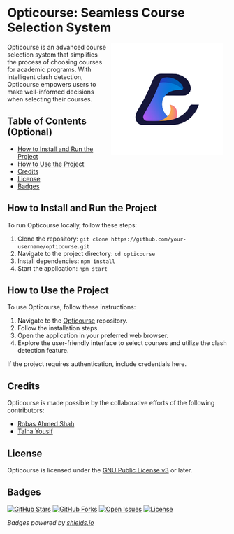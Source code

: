 # Opticourse: Seamless Course Selection System

<img src="./frontend/src/logo.png" align="right" width="256" height="256" style="margin: 0 10px">

Opticourse is an advanced course selection system that simplifies the process of choosing courses for academic programs. With intelligent clash detection, Opticourse empowers users to make well-informed decisions when selecting their courses.

## Table of Contents (Optional)

- [How to Install and Run the Project](#how-to-install-and-run-the-project)
- [How to Use the Project](#how-to-use-the-project)
- [Credits](#credits)
- [License](#license)
- [Badges](#badges)

## How to Install and Run the Project

To run Opticourse locally, follow these steps:

1. Clone the repository: `git clone https://github.com/your-username/opticourse.git`
2. Navigate to the project directory: `cd opticourse`
3. Install dependencies: `npm install`
4. Start the application: `npm start`

## How to Use the Project

To use Opticourse, follow these instructions:

1. Navigate to the [Opticourse](https://github.com/your-username/opticourse) repository.
2. Follow the installation steps.
3. Open the application in your preferred web browser.
4. Explore the user-friendly interface to select courses and utilize the clash detection feature.

If the project requires authentication, include credentials here.

## Credits

Opticourse is made possible by the collaborative efforts of the following contributors:

- [Robas Ahmed Shah](https://github.com/RobasAhmedShah)
- [Talha Yousif](https://github.com/skoom21)


## License

Opticourse is licensed under the [GNU Public License v3](https://www.gnu.org/licenses/gpl-3.0-standalone.html) or later.

## Badges

[![GitHub Stars](https://img.shields.io/github/stars/RobasAhmedShah/opticourse.svg)](https://github.com/RobasAhmedShah/opticourse/stargazers)
[![GitHub Forks](https://img.shields.io/github/forks/RobasAhmedShah/opticourse.svg)](https://github.com/RobasAhmedShah/opticourse/network/members)
[![Open Issues](https://img.shields.io/github/issues/RobasAhmedShah/opticourse.svg)](https://github.com/RobasAhmedShah/opticourse/issues)
[![License](https://img.shields.io/badge/license-GPL--3.0-green)](https://www.gnu.org/licenses/gpl-3.0-standalone.html)

*Badges powered by [shields.io](https://shields.io/)*
